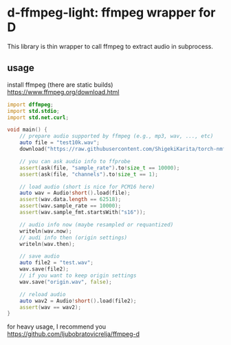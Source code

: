 # d-ffmpeg-light: ffmpeg wrapper for D

This library is thin wrapper to call ffmpeg to extract audio in subprocess.

## usage

install ffmpeg (there are static builds) https://www.ffmpeg.org/download.html

```d
import dffmpeg;
import std.stdio;
import std.net.curl;

void main() {
    // prepare audio supported by ffmpeg (e.g., mp3, wav, ..., etc)
    auto file = "test10k.wav";
    download("https://raw.githubusercontent.com/ShigekiKarita/torch-nmf-ss-toy/master/test10k.wav", file);

    // you can ask audio info to ffprobe
    assert(ask(file, "sample_rate").to!size_t == 10000);
    assert(ask(file, "channels").to!size_t == 1);

    // load audio (short is nice for PCM16 here)
    auto wav = Audio!short().load(file);
    assert(wav.data.length == 62518);
    assert(wav.sample_rate == 10000);
    assert(wav.sample_fmt.startsWith("s16"));

    // audio info now (maybe resampled or requantized)
    writeln(wav.now);
    // audi info then (origin settings)
    writeln(wav.then);

    // save audio
    auto file2 = "test.wav";
    wav.save(file2);
    // if you want to keep origin settings
    wav.save("origin.wav", false);

    // reload audio
    auto wav2 = Audio!short().load(file2);
    assert(wav == wav2);
}
```

for heavy usage, I recommend you  https://github.com/ljubobratovicrelja/ffmpeg-d
